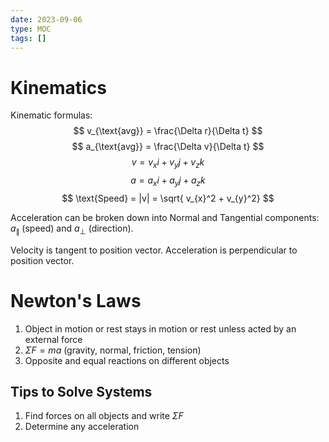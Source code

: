 ```yaml
---
date: 2023-09-06
type: MOC
tags: []
---
```


# Kinematics
Kinematic formulas:
$$
v_{\text{avg}} = \frac{\Delta r}{\Delta t}
$$
$$
a_{\text{avg}} = \frac{\Delta v}{\Delta t}
$$
$$
v = v_{x}i + v_{y}j + v_{z}k
$$
$$
a = a_{x}i + a_{y}j + a_{z}k
$$
$$
\text{Speed} = |v| = \sqrt{ v_{x}^2 + v_{y}^2}
$$

Acceleration can be broken down into Normal and Tangential components: $a_{\parallel}$ (speed) and $a_{\perp}$ (direction).

Velocity is tangent to position vector.
Acceleration is perpendicular to position vector.

# Newton's Laws
1. Object in motion or rest stays in motion or rest unless acted by an external force
2. $\Sigma F = ma$ (gravity, normal, friction, tension)
3. Opposite and equal reactions on different objects

## Tips to Solve Systems
1. Find forces on all objects and write $\Sigma F$
2. Determine any acceleration

